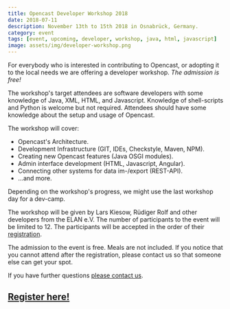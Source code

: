 ```yaml
---
title: Opencast Developer Workshop 2018
date: 2018-07-11
description: November 13th to 15th 2018 in Osnabrück, Germany. 
category: event
tags: [event, upcoming, developer, workshop, java, html, javascript]
image: assets/img/developer-workshop.png
---
```


For everybody who is interested in contributing to Opencast, or adopting it to the local needs we are offering a developer workshop. *The admission is free!*

<!-- More --->

The workshop's target attendees are software developers with some knowledge of Java, XML, HTML, and Javascript. Knowledge of shell-scripts and Python is welcome but not required. Attendees should have some knowledge about the setup and usage of Opencast.

The workshop will cover:

- Opencast's Architecture.
- Development Infrastructure (GIT, IDEs, Checkstyle, Maven, NPM).
- Creating new Opencast features (Java OSGI modules).
- Admin interface development (HTML, Javascript, Angular).
- Connecting other systems for data im-/export (REST-API).
- …and more.

Depending on the workshop's progress, we might use the last workshop day for a dev-camp.

The workshop will be given by Lars Kiesow, Rüdiger Rolf and other developers from the ELAN e.V.
The number of participants to the event will be limited to 12. The participants will be accepted in the order of their [registration](https://goo.gl/forms/2cNNydlEdv9TiS1V2).

The admission to the event is free. Meals are not included. If you notice that you cannot attend after the registration, please contact us so that someone else can get your spot.

If you have further questions [please contact us](mailto:rrolf@uni-osnabrueck.de).

## [Register here!](https://goo.gl/forms/2cNNydlEdv9TiS1V2)
